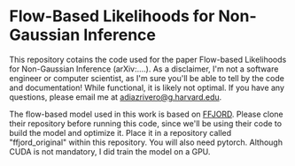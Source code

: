 # Flow-Based Likelihoods for Non-Gaussian Inference


This repository cotains the code used for the paper Flow-based Likelihoods for Non-Gaussian Inference (arXiv:....). As a disclaimer, I'm not a software engineer or computer scientist, as I'm sure you'll be able to tell by the code and documentation! While functional, it is likely not optimal. If you have any questions, please email me at adiazrivero@g.harvard.edu.

The flow-based model used in this work is based on [FFJORD](https://github.com/rtqichen/ffjord). Please clone their repository before running this code, since we'll be using their code to build the model and optimize it. Place it in a repository called "ffjord_original" within this repository. You will also need pytorch. Although CUDA is not mandatory, I did train the model on a GPU. 




